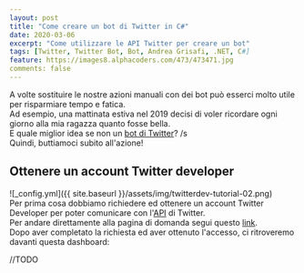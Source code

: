 ```yaml
---
layout: post
title: "Come creare un bot di Twitter in C#"
date: 2020-03-06
excerpt: "Come utilizzare le API Twitter per creare un bot"
tags: [Twitter, Twitter Bot, Bot, Andrea Grisafi, .NET, C#]
feature: https://images8.alphacoders.com/473/473471.jpg
comments: false
---
```


A volte sostituire le nostre azioni manuali con dei bot può esserci molto utile per risparmiare tempo e fatica.   
Ad esempio, una mattinata estiva nel 2019 decisi di voler ricordare ogni giorno alla mia ragazza quanto fosse bella.  
E quale miglior idea se non un [bot di Twitter](https://twitter.com/sarabellxmbot)? /s  
Quindi, buttiamoci subito all'azione!

## Ottenere un account Twitter developer
![_config.yml]({{ site.baseurl }}/assets/img/twitterdev-tutorial-02.png)  
Per prima cosa dobbiamo richiedere ed ottenere un account Twitter Developer per poter comunicare con l'[API](https://en.wikipedia.org/wiki/Application_programming_interface) di Twitter.  
Per andare direttamente alla pagina di domanda segui questo [link](https://developer.twitter.com/en/apply-for-access).  
Dopo aver completato la richiesta ed aver ottenuto l'accesso, ci ritroveremo davanti questa dashboard:

//TODO
  